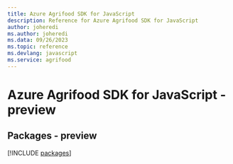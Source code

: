 ```yaml
---
title: Azure Agrifood SDK for JavaScript
description: Reference for Azure Agrifood SDK for JavaScript
author: joheredi
ms.author: joheredi
ms.data: 09/26/2023
ms.topic: reference
ms.devlang: javascript
ms.service: agrifood
---
```

# Azure Agrifood SDK for JavaScript - preview
## Packages - preview
[!INCLUDE [packages](agrifood-index.md)]